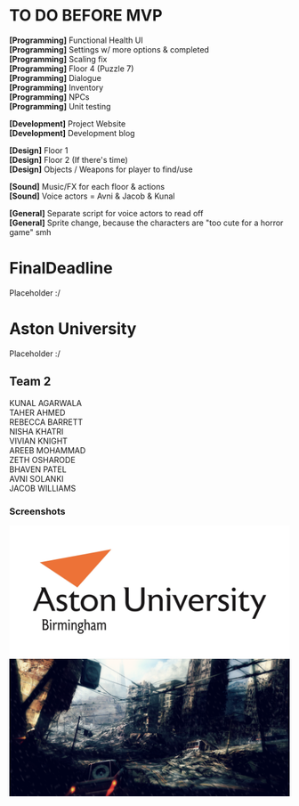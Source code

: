 # TO DO BEFORE MVP
<b>[Programming]</b> Functional Health UI <br/>
<b>[Programming]</b> Settings w/ more options & completed <br/>
<b>[Programming]</b> Scaling fix <br/>
<b>[Programming]</b> Floor 4 (Puzzle 7) <br/>
<b>[Programming]</b> Dialogue <br/>
<b>[Programming]</b> Inventory <br/>
<b>[Programming]</b> NPCs <br/>
<b>[Programming]</b> Unit testing<br/>

<b>[Development]</b> Project Website <br/>
<b>[Development]</b> Development blog <br/>

<b>[Design]</b> Floor 1 <br/>
<b>[Design]</b> Floor 2 (If there's time) <br/>
<b>[Design]</b> Objects / Weapons for player to find/use <br/>

<b>[Sound]</b> Music/FX for each floor & actions <br/>
<b>[Sound]</b> Voice actors = Avni & Jacob & Kunal <br/>

<b>[General]</b> Separate script for voice actors to read off <br/>
<b>[General]</b> Sprite change, because the characters are "too cute for a horror game" smh <br/>



# FinalDeadline

Placeholder :/

# Aston University

Placeholder :/

## Team 2

KUNAL AGARWALA <br/>
TAHER AHMED <br/>
REBECCA BARRETT <br/>
NISHA KHATRI <br/>
VIVIAN KNIGHT <br/>
AREEB MOHAMMAD <br/>
ZETH OSHARODE <br/>
BHAVEN PATEL <br/>
AVNI SOLANKI <br/>
JACOB WILLIAMS <br/>

### Screenshots
![](core/assets/images/aston_resized.jpg)
![](core/assets/images/gamemenu.png)
